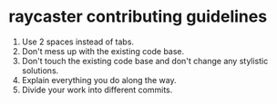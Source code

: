 # raycaster contributing guidelines
1. Use 2 spaces instead of tabs.
2. Don't mess up with the existing code base.
3. Don't touch the existing code base and don't change any stylistic solutions.
4. Explain everything you do along the way.
5. Divide your work into different commits.
